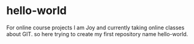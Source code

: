 # hello-world
For online course projects
I am Joy and currently taking online classes about GIT.
so here trying to create my first repository name hello-world.

